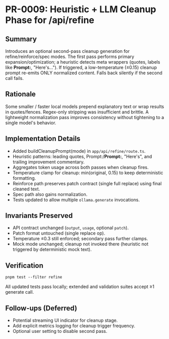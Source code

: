 # PR-0009: Heuristic + LLM Cleanup Phase for /api/refine

## Summary
Introduces an optional second-pass cleanup generation for refine/reinforce/spec modes. The first pass performs primary expansion/optimization; a heuristic detects meta wrappers (quotes, labels like **Prompt:**, "Here's..."). If triggered, a low-temperature (≤0.15) cleanup prompt re-emits ONLY normalized content. Falls back silently if the second call fails.

## Rationale
Some smaller / faster local models prepend explanatory text or wrap results in quotes/fences. Regex-only stripping was insufficient and brittle. A lightweight normalization pass improves consistency without tightening to a single model's behavior.

## Implementation Details
- Added buildCleanupPrompt(mode) in `app/api/refine/route.ts`.
- Heuristic patterns: leading quotes, Prompt:/**Prompt:**, "Here's", and trailing improvement commentary.
- Aggregates token usage across both passes when cleanup fires.
- Temperature clamp for cleanup: min(original, 0.15) to keep deterministic formatting.
- Reinforce path preserves patch contract (single full replace) using final cleaned text.
- Spec path also gains normalization.
- Tests updated to allow multiple `ollama.generate` invocations.

## Invariants Preserved
- API contract unchanged (`output`, `usage`, optional `patch`).
- Patch format untouched (single replace op).
- Temperature ≤0.3 still enforced; secondary pass further clamps.
- Mock mode unchanged; cleanup not invoked there (heuristic not triggered by deterministic mock text).

## Verification
```
pnpm test --filter refine
```
All updated tests pass locally; extended and validation suites accept ≥1 generate call.

## Follow-ups (Deferred)
- Potential streaming UI indicator for cleanup stage.
- Add explicit metrics logging for cleanup trigger frequency.
- Optional user setting to disable second pass.
